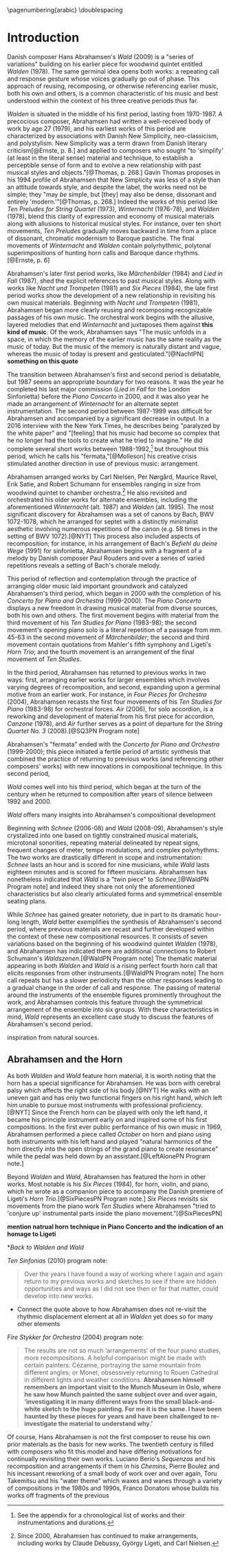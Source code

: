 \pagenumbering{arabic}
\doublespacing

# Introduction

<!--
Outline
- built on Walden
- germinal idea
- reuse is common in works
- connect to trajectory of creative periods
- more pronounced in third period
- reuse and recomposition best understand within the context of his career trajectory

    - different ways he has reused throughout life
    - first: music of the past, neo-classicism, beginning to use his own
    - second: arrangements of his own and others
    - third: new synthesis

- motivations for doing it: hidden opportunities and haunted by earlier works
-->

Danish composer Hans Abrahamsen's *Wald* (2009) is a "series of variations" building on his earlier piece for woodwind quintet entitled *Walden* (1978). The same germinal idea opens both works: a repeating call and response gesture whose voices gradually go out of phase. This approach of reusing, recomposing, or otherwise referencing earlier music, both his own and others, is a common characteristic of his music and best understood within the context of his three creative periods thus far.

*Walden* is situated in the middle of his first period, lasting from 1970-1987. A precocious composer, Abrahamsen had written a well-received body of work by age 27 (1979), and his earliest works of this period are characterized by associations with Danish New Simplicity, neo-classicism, and polystylism. New Simplicity was a term drawn from Danish literary criticism[@Ernste, p. 8.] and applied to composers who sought "to 'simplify' (at least in the literal sense) material and technique, to establish a perceptible sense of form and to evolve a new relationship with past musical styles and objects."[@Thomas, p. 268.] Gavin Thomas proposes in his 1994 profile of Abrahamsen that New Simplicity was less of a style than an attitude towards style, and despite the label, the works need not be simple; they "may *be* simple, but [they] may also be dense, dissonant and entirely 'modern.'"[@Thomas, p. 268.] Indeed the works of this period like *Ten Preludes for String Quartet* (1973), *Winternacht* (1976-78), and *Walden* (1978), blend this clarity of expression and economy of musical materials along with allusions to historical musical styles. For instance, over ten short movements, *Ten Preludes* gradually moves backward in time from a place of dissonant, chromatic modernism to Baroque pastiche. The final movements of *Winternacht* and *Walden* contain polyrhythmic, polytonal superimpositions of hunting horn calls and Baroque dance rhythms.[@Ernste, p. 6]

Abrahamsen's later first period works, like *Märchenbilder* (1984) and *Lied in Fall* (1987), shed the explicit references to past musical styles. Along with works like *Nacht und Trompeten* (1981) and *Six Pieces* (1984), the late first period works show the development of a new relationship in revisiting his own musical materials. Beginning with *Nacht und Trompeten* (1981), Abrahamsen began more clearly reusing and recomposing recognizable passages of his own music. The orchestral work begins with the allusive, layered melodies that end *Winternacht* and juxtaposes them against **this kind of music**. Of the work, Abrahamsen says "The music unfolds in a space, in which the memory of the earlier music has the same reality as the music of today. But the music of the memory is naturally distant and vague, whereas the music of today is present and gesticulated."[@NachtPN] **something on this quote**

<!-- *Ten Studies* (1983-98) is perhaps the most important work of the late first period for the way it served as the source for several works bookending his second period. The first seven of the ten studies were composed between 1983-4^[**citation**] but the set was not completed until 1998 when he began writing his piano concerto. -->

The transition between Abrahamsen's first and second period is debatable, but 1987 seems an appropriate boundary for two reasons. It was the year he completed his last major commission (*Lied in Fall* for the London Sinfonietta) before the *Piano Concerto* in 2000, and it was also year he made an arrangement of *Winternacht* for an alternate septet instrumentation. The second period between 1987-1999 was difficult for Abrahamsen and accompanied by a significant decrease in output. In a 2016 interview with the New York Times, he describes being "paralyzed by the white paper" and "[feeling] that his music had become so complex that he no longer had the tools to create what he tried to imagine." He did complete several short works between 1988-1992,[^SeeAppendix] but throughout this period, which he calls his "fermata,"[@Molleson] his creative crisis stimulated another direction in use of previous music: arrangement.

[^SeeAppendix]: See the appendix for a chronological list of works and their instrumentations and durations.

Abrahamsen arranged works by Carl Nielsen, Per Nørgård, Maurice Ravel, Erik Satie, and Robert Schumann for ensembles ranging in size from woodwind quintet to chamber orchestra.[^NewArrangements] He also revisited and orchestrated his older works for alternate ensembles, including the aforementioned *Winternacht* (alt. 1987) and *Walden* (alt. 1995). The most significant discovery for Abrahamsen was a set of canons by Bach, BWV 1072-1078, which he arranged for septet with a distinctly minimalist aesthetic involving numerous repetitions of the canon (e.g. 58 times in the setting of BWV 1072).[@NYT] This process also included aspects of recomposition; for instance, in his arrangement of Bach's *Befiehl du deine Wege* (1991) for sinfonietta, Abrahamsen begins with a fragment of a melody by Danish composer Paul Rouders and over a series of varied repetitions reveals a setting of Bach's chorale melody.

[^NewArrangements]: Since 2000, Abrahamsen has continued to make arrangements, including works by Claude Debussy, György Ligeti, and Carl Nielsen.

This period of reflection and contemplation through the practice of arranging older music laid important groundwork and catalyzed Abrahamsen's third period, which began in 2000 with the completion of his *Concerto for Piano and Orchestra* (1999-2000). The *Piano Concerto* displays a new freedom in drawing musical material from diverse sources, both his own and others. The first movement begins with material from the third movement of his *Ten Studies for Piano* (1983-98); the second movement's opening piano solo is a literal repetition of a passage from mm. 45-63 in the second movement of *Märchenbilder*; the second and third movement contain quotations from Mahler's fifth symphony and Ligeti's *Horn Trio*; and the fourth movement is an arrangement of the final movement of *Ten Studies*.

<!-- This work and the works which follow it are deeply informed by his approach to reuse and arrangement.  -->

In the third period, Abrahamsen has returned to previous works in two ways: first, arranging earlier works for larger ensembles which involves varying degrees of recomposition, and second, expanding upon a germinal motive from an earlier work. For instance, in *Four Pieces for Orchestra* (2004), Abrahamsen recasts the first four movements of his *Ten Studies for Piano* (1983-98) for orchestral forces. *Air* (2006), for solo accordion, is a reworking and development of material from his first piece for accordion, *Canzone* (1978), and *Air* further serves as a point of departure for the *String Quartet No. 3* (2008).[@SQ3PN Program note]

Abrahamsen's "fermata" ended with the *Concerto for Piano and Orchestra* (1999-2000); this piece initiated a fertile period of artistic synthesis that combined the practice of returning to previous works (and referencing other composers' works) with new innovations in compositional technique. In this second period,

*Wald* comes well into his third period, which began at the turn of the century when he returned to composition after years of silence between 1992 and 2000.

*Wald* offers many insights into Abrahamsen's compositional development

Beginning with *Schnee* (2006-08) and *Wald* (2008-09), Abrahamsen's style crystalized into one based on tightly constrained musical materials, microtonal sonorities, repeating material delineated by repeat signs, frequent changes of meter, tempo modulations, and complex polyrhythms. The two works are drastically different in scope and instrumentation: *Schnee* lasts an hour and is scored for nine musicians, while *Wald* lasts eighteen minutes and is scored for fifteen musicians. Abrahamsen has nonetheless indicated that *Wald* is a "twin piece" to *Schnee*,[@WaldPN Program note] and indeed they share not only the aforementioned characteristics but also clearly articulated forms and symmetrical ensemble seating plans.

While *Schnee* has gained greater notoriety, due in part to its dramatic hour-long length, *Wald* better exemplifies the synthesis of Abrahamsen's second period, where previous materials are recast and further developed within the context of these new compositional resources. It consists of seven variations based on the beginning of his woodwind quintet *Walden* (1978), and Abrahamsen has indicated there are additional connections to Robert Schumann's *Waldszenen*.[@WaldPN Program note] The thematic material appearing in both *Walden* and *Wald* is a rising perfect fourth horn call that elicits responses from other instruments.[@WaldPN Program note] The horn call repeats but has a slower periodicity than the other responses leading to a gradual change in the order of call and response. The passing of material around the instruments of the ensemble figures prominently throughout the work, and Abrahamsen controls this feature through the symmetrical arrangement of the ensemble into six groups. With these characteristics in mind, *Wald* represents an excellent case study to discuss the features of Abrahamsen's second period.

inspiration from natural sources.

## Abrahamsen and the Horn

As both *Walden* and *Wald* feature horn material, it is worth noting that the horn has a special significance for Abrahamsen. He was born with cerebral palsy which affects the right side of his body.[@NYT] He walks with an uneven gait and has only two functional fingers on his right hand, which left him unable to pursue most instruments with professional proficiency.[@NYT] Since the French horn can be played with only the left hand, it became his principle instrument early on and inspired some of his first compositions. In the first ever public performance of his own music in 1969, Abrahamsen performed a piece called *October* on horn and piano using both instruments with his left hand and played "natural harmonics of the horn directly into the open strings of the grand piano to create resonance" while the pedal was held down by an assistant.[@LeftAlonePN Program note.]

Beyond *Walden* and *Wald*, Abrahamsen has featured the horn in other works. Most notable is his *Six Pieces* (1984), for horn, violin, and piano, which he wrote as a companion piece to accompany the Danish premiere of Ligeti's *Horn Trio*.[@SixPiecesPN Program note.] *Six Pieces* revisits six movements from the piano work *Ten Studies* where Abrahamsen "tried to 'conjure up' instrumental parts inside the piano movement."[@SixPiecesPN]

**mention natrual horn technique in Piano Concerto and the indication of an homage to Ligeti**

**Back to *Walden* and *Wald**

*Ten Sinfonias* (2010) program note:

> Over the years I have found a way of working where I again and again return to my previous works and sketches to see if there are hidden opportunities and ways as I did not see then or for that matter, could develop into new works.

- Connect the quote above to how Abrahamsen does not re-visit the rhythmic displacement element at all in *Walden* yet does so for many other elements

<!--
Discussion of *Walden* should emp processes/materials that do get re-interpreted over the course of the piece
Then the transition to *Wald* focuses on how he dramatically explodes this previously "unexplored" idea
-->

*Fire Stykker for Orchestra* (2004) program note:

> The results are not so much ‘arrangements’ of the four piano studies, more recompositions. A helpful comparison might be made with certain painters: Cézanne, portraying the same mountain from different angles; or Monet, obsessively returning to Rouen Cathedral in different lights and weather conditions. **Abrahamsen himself remembers an important visit to the Munch Museum in Oslo, where he saw how Munch painted the same subject over and over again, ‘investigating it in many different ways from the small black-and-white sketch to the huge painting. For me it is the same. I have been haunted by these pieces for years and have been challenged to re-investigate the material to understand why.’**

Of course, Hans Abrahamsen is not the first composer to reuse his own prior materials as the basis for new works. The twentieth century is filled with composers who fit this model and have differing motivations for continually revisiting their own works. Luciano Berio's *Sequenzas* and his recomposition and arrangements if them in his *Chemins*, Pierre Boulez and his incessant reworking of a small body of work over and over again, Toru Takemitsu and his "water theme" which waxes and wanes through a variety of compositions in the 1980s and 1990s, Franco Donatoni whose builds his works off fragments of the previous

